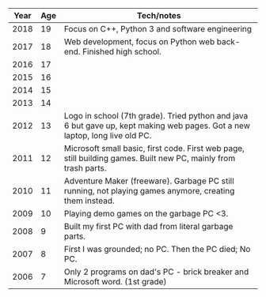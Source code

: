 | Year | Age | Tech/notes                                                                                                                  |
| ---- | --- | --------------------------------------------------------------------------------------------------------------------------- |
| 2018 | 19  | Focus on C++, Python 3 and software engineering                                                                             |
| 2017 | 18  | Web development, focus on Python web back-end. Finished high school.                                                        |
| 2016 | 17  |                                                                                                                             |
| 2015 | 16  |                                                                                                                             |
| 2014 | 15  |                                                                                                                             |
| 2013 | 14  |                                                                                                                             |
| 2012 | 13  | Logo in school (7th grade). Tried python and java 6 but gave up, kept making web pages. Got a new laptop, long live old PC. |
| 2011 | 12  | Microsoft small basic, first code. First web page, still building games. Built new PC, mainly from trash parts.             |
| 2010 | 11  | Adventure Maker (freeware). Garbage PC still running, not playing games anymore, creating them instead.                     |
| 2009 | 10  | Playing demo games on the garbage PC <3.                                                                                    |
| 2008 | 9   | Built my first PC with dad from literal garbage parts.                                                                      |
| 2007 | 8   | First I was grounded; no PC. Then the PC died; No PC.                                                                       |
| 2006 | 7   | Only 2 programs on dad's PC - brick breaker and Microsoft word. (1st grade)     
